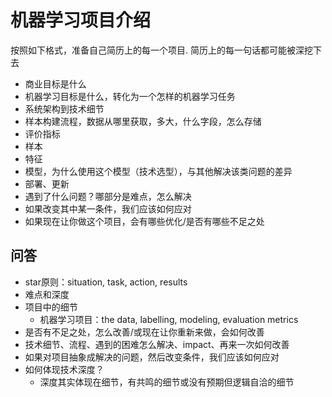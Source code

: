 # 机器学习项目介绍

按照如下格式，准备自己简历上的每一个项目. 简历上的每一句话都可能被深挖下去

- 商业目标是什么
- 机器学习目标是什么，转化为一个怎样的机器学习任务
- 系统架构到技术细节
- 样本构建流程，数据从哪里获取，多大，什么字段，怎么存储
- 评价指标
- 样本
- 特征
- 模型，为什么使用这个模型（技术选型），与其他解决该类问题的差异
- 部署、更新
- 遇到了什么问题？哪部分是难点，怎么解决
- 如果改变其中某一条件，我们应该如何应对
- 如果现在让你做这个项目，会有哪些优化/是否有哪些不足之处


## 问答

- star原则：situation, task, action, results  
- 难点和深度
- 项目中的细节
  - 机器学习项目：the data, labelling, modeling, evaluation metrics
- 是否有不足之处，怎么改善/或现在让你重新来做，会如何改善
- 技术细节、流程、遇到的困难怎么解决、impact、再来一次如何改善
- 如果对项目抽象成解决的问题，然后改变条件，我们应该如何应对
- 如何体现技术深度？
  - 深度其实体现在细节，有共鸣的细节或没有预期但逻辑自洽的细节
